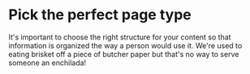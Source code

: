 # Pick the perfect page type

It's important to choose the right structure for your content so that information is organized the way a person would use it.  We're used to eating brisket off a piece of butcher paper but that's no way to serve someone an enchilada! 

